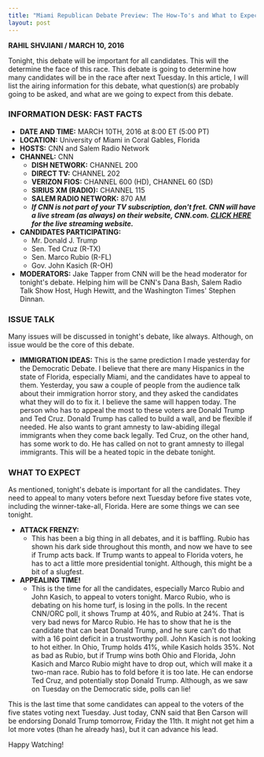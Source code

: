 ```yaml
---
title: "Miami Republican Debate Preview: The How-To's and What to Expect"
layout: post
---
```


**RAHIL SHVJIANI / MARCH 10, 2016**

Tonight, this debate will be important for all candidates. This will the determine the face of this race. This debate is going to determine how many candidates will be in the race after next Tuesday. In this article, I will list the airing information for this debate, what question(s) are probably going to be asked, and what are we going to expect from this debate.

### INFORMATION DESK: FAST FACTS

- **DATE AND TIME:** MARCH 10TH, 2016 at 8:00 ET (5:00 PT)
- **LOCATION:** University of Miami in Coral Gables, Florida
- **HOSTS:** CNN and Salem Radio Network
- **CHANNEL:** CNN
  - **DISH NETWORK:** CHANNEL 200
  - **DIRECT TV:** CHANNEL 202
  - **VERIZON FIOS:** CHANNEL 600 (HD), CHANNEL 60 (SD)
  - **SIRIUS XM (RADIO):** CHANNEL 115
  - **SALEM RADIO NETWORK:** 870 AM
  - ***If CNN is not part of your TV subscription, don't fret. CNN will have a live stream (as always) on their website, CNN.com. [CLICK HERE](http://go.cnn.com/?stream=cnn&sr=watchHPbutton) for the live streaming website.***
- **CANDIDATES PARTICIPATING:**
  - Mr. Donald J. Trump
  - Sen. Ted Cruz (R-TX)
  - Sen. Marco Rubio (R-FL)
  - Gov. John Kasich (R-OH)
- **MODERATORS:** Jake Tapper from CNN will be the head moderator for tonight's debate. Helping him will be CNN's Dana Bash, Salem Radio Talk Show Host, Hugh Hewitt, and the Washington Times' Stephen Dinnan.

### ISSUE TALK

Many issues will be discussed in tonight's debate, like always. Although, on issue would be the core of this debate.

- **IMMIGRATION IDEAS:** This is the same prediction I made yesterday for the Democratic Debate. I believe that there are many Hispanics in the state of Florida, especially Miami, and the candidates have to appeal to them. Yesterday, you saw a couple of people from the audience talk about their immigration horror story, and they asked the candidates what they will do to fix it. I believe the same will happen today. The person who has to appeal the most to these voters are Donald Trump and Ted Cruz. Donald Trump has called to build a wall, and be flexible if needed. He also wants to grant amnesty to law-abiding illegal immigrants when they come back legally. Ted Cruz, on the other hand, has some work to do. He has called on not to grant amnesty to illegal immigrants. This will be a heated topic in the debate tonight.

### WHAT TO EXPECT

As mentioned, tonight's debate is important for all the candidates. They need to appeal to many voters before next Tuesday before five states vote, including the winner-take-all, Florida. Here are some things we can see tonight.

- **ATTACK FRENZY:**
  - This has been a big thing in all debates, and it is baffling. Rubio has shown his dark side throughout this month, and now we have to see if Trump acts back. If Trump wants to appeal to Florida voters, he has to act a little more presidential tonight. Although, this might be a bit of a slugfest.
- **APPEALING TIME!**
  - This is the time for all the candidates, especially Marco Rubio and John Kasich, to appeal to voters tonight. Marco Rubio, who is debating on his home turf, is losing in the polls. In the recent CNN/ORC poll, it shows Trump at 40%, and Rubio at 24%. That is very bad news for Marco Rubio. He has to show that he is the candidate that can beat Donald Trump, and he sure can't do that with a 16 point deficit in a trustworthy poll. John Kasich is not looking to hot either. In Ohio, Trump holds 41%, while Kasich holds 35%. Not as bad as Rubio, but if Trump wins both Ohio and Florida, John Kasich and Marco Rubio might have to drop out, which will make it a two-man race. Rubio has to fold before it is too late. He can endorse Ted Cruz, and potentially stop Donald Trump. Although, as we saw on Tuesday on the Democratic side, polls can lie!

This is the last time that some candidates can appeal to the voters of the five states voting next Tuesday. Just today, CNN said that Ben Carson will be endorsing Donald Trump tomorrow, Friday the 11th. It might not get him a lot more votes (than he already has), but it can advance his lead.

Happy Watching!
